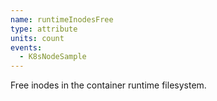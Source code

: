 ```yaml
---
name: runtimeInodesFree
type: attribute
units: count
events:
  - K8sNodeSample
---
```


Free inodes in the container runtime filesystem.

